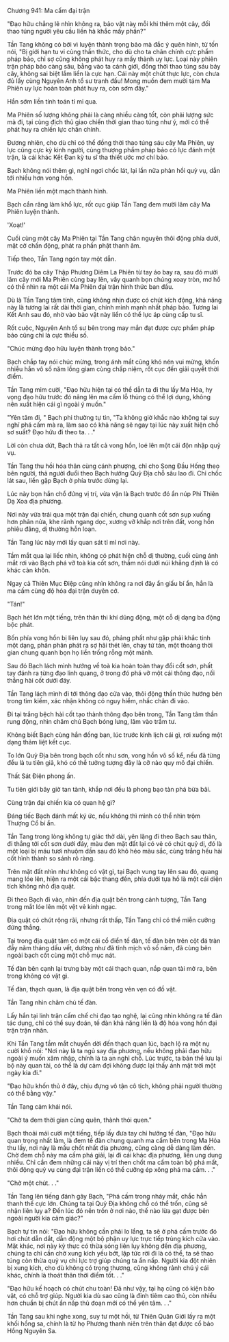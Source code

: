 




Chương 941: Ma cấm đại trận


"Đạo hữu chẳng lẽ nhìn không ra, bảo vật này mỗi khi thêm một cây, đối thao túng người yêu cầu liền hà khắc mấy phần?"

Tần Tang không có bởi vì luyện thành trọng bảo mà đắc ý quên hình, từ tốn nói, "Bị giới hạn tu vi cùng thần thức, cho dù cho ta chân chính cực phẩm pháp bảo, chỉ sợ cũng không phát huy ra mấy thành uy lực. Loại này phiên trận pháp bảo càng sâu, bằng vào ta cảnh giới, đồng thời thao túng sáu bảy cây, không sai biệt lắm liền là cực hạn. Cái này một chút thực lực, còn chưa đủ lấy cùng Nguyên Anh tổ sư tranh đấu! Mong muốn đem mười tám Ma Phiên uy lực hoàn toàn phát huy ra, còn sớm đây."

Hắn sớm liền tính toán tỉ mỉ qua.

Ma Phiên số lượng không phải là càng nhiều càng tốt, còn phải lượng sức mà đi, tại cùng địch thủ giao chiến thời gian thao túng như ý, mới có thể phát huy ra chiến lực chân chính.

Đương nhiên, cho dù chỉ có thể đồng thời thao túng sáu cây Ma Phiên, uy lực cũng cực kỳ kinh người, cùng thượng phẩm pháp bảo có lực đánh một trận, là cái khác Kết Đan kỳ tu sĩ tha thiết ước mơ chí bảo.

Bạch không nói thêm gì, nghỉ ngơi chốc lát, lại lần nữa phản hồi quỷ vụ, dẫn tới nhiều hơn vong hồn.

Ma Phiên liền một mạch thành hình.

Bạch cắn răng làm khổ lực, rốt cục giúp Tần Tang đem mười lăm cây Ma Phiên luyện thành.

'Xoạt!'

Cuối cùng một cây Ma Phiên tại Tần Tang chân nguyên thôi động phía dưới, mặt cờ chấn động, phát ra phần phật thanh âm.

Tiếp theo, Tần Tang ngón tay một dẫn.

Trước đó ba cây Thập Phương Diêm La Phiên từ tay áo bay ra, sau đó mười lăm cây mới Ma Phiên cùng bay lên, vây quanh bọn chúng xoay tròn, mơ hồ có thể nhìn ra một cái Ma Phiên đại trận hình thức ban đầu.

Dù là Tần Tang tâm tính, cũng không nhịn được có chút kích động, khả năng này là tương lai rất dài thời gian, chính mình mạnh nhất pháp bảo. Tương lai Kết Anh sau đó, nhờ vào bảo vật này liền có thể lực áp cùng cấp tu sĩ.

Rốt cuộc, Nguyên Anh tổ sư bên trong may mắn đạt được cực phẩm pháp bảo cũng chỉ là cực thiểu số.

"Chúc mừng đạo hữu luyện thành trọng bảo."

Bạch chắp tay nói chúc mừng, trong ánh mắt cũng khó nén vui mừng, khốn nhiễu hắn vô số năm lồng giam cùng chấp niệm, rốt cục đến giải quyết thời điểm.

Tần Tang mỉm cười, "Đạo hữu hiện tại có thể dẫn ta đi thu lấy Ma Hỏa, hy vọng đạo hữu trước đó nâng lên ma cấm lỗ thủng có thể lợi dụng, không nên xuất hiện cái gì ngoài ý muốn."

"Yên tâm đi, " Bạch phi thường tự tin, "Ta không giờ khắc nào không tại suy nghĩ phá cấm mà ra, làm sao có khả năng sẽ ngay tại lúc này xuất hiện chỗ sơ suất? Đạo hữu đi theo ta. . ."

Lời còn chưa dứt, Bạch thả ra tất cả vong hồn, loé lên một cái độn nhập quỷ vụ.

Tần Tang thu hồi hóa thân cùng cánh phượng, chỉ cho Song Đầu Hống theo bên người, thả người đuổi theo Bạch hướng Quỷ Địa chỗ sâu lao đi. Chỉ chốc lát sau, liền gặp Bạch ở phía trước dừng lại.

Lúc này bọn hắn chổ đứng vị trí, vừa vặn là Bạch trước đó ẩn núp Phi Thiên Dạ Xoa địa phương.

Nơi này vừa trải qua một trận đại chiến, chung quanh cốt sơn sụp xuống hơn phân nửa, khe rãnh ngang dọc, xương vỡ khắp nơi trên đất, vong hồn phiêu đãng, dị thường hỗn loạn.

Tần Tang lúc này mới lấy quan sát tỉ mỉ nơi này.

Tầm mắt qua lại liếc nhìn, không có phát hiện chỗ dị thường, cuối cùng ánh mắt rơi vào Bạch phá vỡ toà kia cốt sơn, thầm nói dưới núi khẳng định là có khác càn khôn.

Ngay cả Thiên Mục Điệp cũng nhìn không ra nơi đây ẩn giấu bí ẩn, hẳn là ma cấm cùng độ hóa đại trận duyên cớ.

"Tán!"

Bạch hét lớn một tiếng, trên thân thi khí dũng động, một cỗ dị dạng ba động bộc phát.

Bốn phía vong hồn bị liên lụy sau đó, phảng phất như gặp phải khắc tinh một dạng, phân phân phát ra sợ hãi thét lên, chạy tứ tán, một thoáng thời gian chung quanh bọn họ liền trống rỗng một mảnh.

Sau đó Bạch lách mình hướng về toà kia hoàn toàn thay đổi cốt sơn, phất tay đánh ra từng đạo linh quang, ở trong đó phá vỡ một cái thông đạo, nối thẳng hài cốt dưới đáy.

Tần Tang lách mình đi tới thông đạo cửa vào, thôi động thần thức hướng bên trong tìm kiếm, xác nhận không có nguy hiểm, nhấc chân đi vào.

Đi tại trắng bệch hài cốt tạo thành thông đạo bên trong, Tần Tang tâm thần rung động, nhìn chăm chú Bạch bóng lưng, lâm vào trầm tư.

Không biết Bạch cùng hắn đồng bạn, lúc trước kinh lịch cái gì, rơi xuống một dạng thảm liệt kết cục.

To lớn Quỷ Địa bên trong bạch cốt như sơn, vong hồn vô số kể, nếu đã từng đều là tu tiên giả, khó có thể tưởng tượng đây là cỡ nào quy mô đại chiến.

Thất Sát Điện phong ấn.

Tu tiên giới bây giờ tan tành, khắp nơi đều là phong bạo tàn phá bừa bãi.

Cùng trận đại chiến kia có quan hệ gì?

Đáng tiếc Bạch đánh mất ký ức, nếu không thì mình có thể nhìn trộm Thượng Cổ bí ẩn.

Tần Tang trong lòng không tự giác thở dài, yên lặng đi theo Bạch sau thân, đi thẳng tới cốt sơn dưới đáy, màu đen mặt đất lại có vẻ có chút quỷ dị, đó là một loại bị máu tươi nhuộm dần sau đó khô héo màu sắc, cùng trắng hếu hài cốt hình thành so sánh rõ ràng.

Trên mặt đất nhìn như không có vật gì, tại Bạch vung tay lên sau đó, quang mang lóe lên, hiện ra một cái bậc thang đến, phía dưới tựa hồ là một cái diện tích không nhỏ địa quật.

Đi theo Bạch đi vào, nhìn đến địa quật bên trong cảnh tượng, Tần Tang trong mắt lóe lên một vệt vẻ kinh ngạc.

Địa quật có chút rộng rãi, nhưng rất thấp, Tần Tang chỉ có thể miễn cưỡng đứng thẳng.

Tại trong địa quật tâm có một cái cổ điển tế đàn, tế đàn bên trên cột đá tràn đầy năm tháng dấu vết, dường như đã tĩnh mịch vô số năm, đã cùng bên ngoài bạch cốt cùng một chỗ mục nát.

Tế đàn bên cạnh lại trưng bày một cái thạch quan, nắp quan tài mở ra, bên trong không có vật gì.

Tế đàn, thạch quan, là địa quật bên trong vẻn vẹn có đồ vật.

Tần Tang nhìn chăm chú tế đàn.

Lấy hắn tại linh trận cấm chế chi đạo tạo nghệ, lại cũng nhìn không ra tế đàn tác dụng, chỉ có thể suy đoán, tế đàn khả năng liền là độ hóa vong hồn đại trận trận nhãn.

Khi Tần Tang tầm mắt chuyển dời đến thạch quan lúc, bạch lộ ra một nụ cười khổ nói: "Nơi này là ta ngủ say địa phương, nếu không phải đạo hữu ngoài ý muốn xâm nhập, chính là ta an nghỉ chỗ. Lúc trước, ta bản thể lưu lại bộ này quan tài, có thể là dự cảm đợi không được lại thấy ánh mặt trời một ngày kia đi."

"Đạo hữu khốn thủ ở đây, chịu đựng vô tận cô tịch, không phải người thường có thể bằng vậy."

Tần Tang cảm khái nói.

"Chờ ta đem thời gian cũng quên, thành thói quen."

Bạch thoải mái cười một tiếng, tiếp lấy đưa tay chỉ hướng tế đàn, "Đạo hữu quan trọng nhất làm, là đem tế đàn chung quanh ma cấm bên trong Ma Hỏa thu lấy, nơi này là mấu chốt nhất địa phương, cũng càng dễ dàng làm đến. Chờ đem chỗ này ma cấm phá giải, lại đi cái khác địa phương, liền ung dung nhiều. Chỉ cần đem những cái này vị trí then chốt ma cấm toàn bộ phá mất, thôi động quỷ vụ cùng đại trận liền có thể cưỡng ép xông phá ma cấm. . ."

"Chờ một chút. . ."

Tần Tang lên tiếng đánh gãy Bạch, "Phá cấm trong nháy mắt, chắc hẳn thanh thế cực lớn. Chúng ta tại Quỷ Địa không chỗ có thể trốn, cũng sẽ nhận liên lụy a? Đến lúc đó nên trốn ở nơi nào, thế nào lừa gạt được bên ngoài người kia cảm giác?"

Bạch tự tin nói: "Đạo hữu không cần phải lo lắng, ta sẽ ở phá cấm trước đó hơi chút dẫn dắt, dẫn động một bộ phận uy lực trực tiếp trùng kích cửa vào. Mặt khác, nơi này kỳ thực có thừa sóng liên lụy không đến địa phương, chúng ta chỉ cần chờ xung kích yếu bớt, lập tức rời đi là có thể, ta sẽ thao túng còn thừa quỷ vụ chi lực trợ giúp chúng ta ẩn nấp. Người kia đột nhiên bị xung kích, cho dù không có trọng thương, cũng không rảnh chú ý cái khác, chính là thoát thân thời điểm tốt. . ."

"Đạo hữu kế hoạch có chút chu toàn! Đã như vậy, tại hạ cũng có kiện bảo vật, có chỗ trợ giúp. Người kia dù sao cũng là đỉnh tiêm cao thủ, còn nhiều hơn chuẩn bị chút ẩn nấp thủ đoạn mới có thể yên tâm. . ."

Tần Tang sau khi nghe xong, suy tư một hồi, từ Thiên Quân Giới lấy ra một khối hồng sa, chính là từ họ Phương thanh niên trên thân đạt được cổ bảo Hồng Nguyên Sa.




